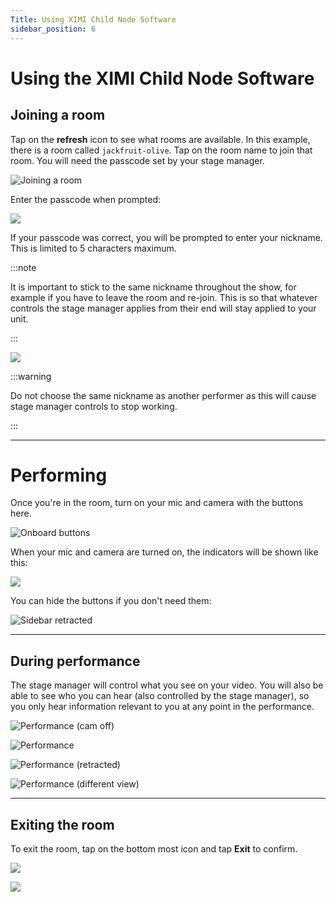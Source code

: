 ```yaml
---
Title: Using XIMI Child Node Software
sidebar_position: 6
---
```


# Using the XIMI Child Node Software

## Joining a room

Tap on the **refresh** icon to see what rooms are available. In this example, there is a room called `jackfruit-olive`. Tap on the room name to join that room. You will need the passcode set by your stage manager.

![Joining a room](/img/new-user-manual/child-raspi/12-rooms.png)

<!-- ![](/img/new-user-manual/child-raspi/15-testaudio.png)

![](/img/new-user-manual/child-raspi/16-testaudio.png) -->

Enter the passcode when prompted:

![](/img/new-user-manual/child-raspi/17-password.png)

If your passcode was correct, you will be prompted to enter your nickname. This is limited to 5 characters maximum.

:::note

It is important to stick to the same nickname throughout the show, for example if you have to leave the room and re-join. This is so that whatever controls the stage manager applies from their end will stay applied to your unit.

:::

![](/img/new-user-manual/child-raspi/18-name.png)

:::warning

Do not choose the same nickname as another performer as this will cause stage manager controls to stop working.

:::

---

# Performing

Once you're in the room, turn on your mic and camera with the buttons here.

![Onboard buttons](/img/new-user-manual/child-raspi/19-joined.png)

When your mic and camera are turned on, the indicators will be shown like this:

![](/img/new-user-manual/child-raspi/20-joined.png)

You can hide the buttons if you don't need them:

![Sidebar retracted](/img/new-user-manual/child-raspi/21-joined.png)

---

## During performance

The stage manager will control what you see on your video. You will also be able to see who you can hear (also controlled by the stage manager), so you only hear information relevant to you at any point in the performance.

![Performance (cam off)](/img/new-user-manual/child-raspi/live-1.png)

![Performance](/img/new-user-manual/child-raspi/live-2.png)

![Performance (retracted)](/img/new-user-manual/child-raspi/live-3.png)

![Performance (different view)](/img/new-user-manual/child-raspi/live-4.png)

---

## Exiting the room

To exit the room, tap on the bottom most icon and tap **Exit** to confirm.

![](/img/new-user-manual/child-raspi/22-joined.png)

![](/img/new-user-manual/child-raspi/23-exit.png)
